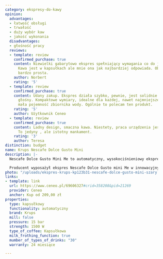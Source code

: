 ```yaml
---
category: ekspresy-do-kawy
opinion:
  advantages:
  - łatwość obsługi
  - trwałość
  - duży wybór kaw
  - jakość wykonania
  disadvantages:
  - głośność pracy
  reviews:
  - template: review
    confirmed_purchase: true
    content: Niewielki gabarytowo ekspres spełniający wymagania co do jakości kawy.
      Kawa jest w kapsułkach ale mnie ona jak najbardziej odpowiada. Obsługa ekspresu
      bardzo prosta.
    author: Norbert
    rating: '5'
  - template: review
    confirmed_purchase: true
    content: Udany zakup. Ekspres działa szybko, pewnie, jest solidnie wykonany. Dość
      głośny. Kompaktowe wymiary, idealne dla każdej, nawet najmniejszej kuchni. Troszkę
      mała pojemność zbiornika wody. Ogólnie to polecam ten produkt.
    rating: '5'
    author: Użytkownik Ceneo
  - template: review
    confirmed_purchase: true
    content: Ladny design, smaczna kawa. Niestety, praca urządzenia jest bardzo głośna.
      To jedyny , ale istotny mankament.
    rating: '3'
    author: Teresa
distinction: budget
name: Krups Nescafe Dolce Gusto Mini
description: |-
  Nescafe Dolce Gusto Mini Me to automatyczny, wysokociśnieniowy ekspres z intuicyjnym interfejsem do kawy porcjowanej w kapsułkach. Umożliwia w przyjemny i prosty sposób przygotować aż trzydzieści rodzajów kawy wysokiej jakości. Jego kompaktowość w połączeniu z nowoczesnym kształtem sprawia, że jest uniwersalnym gadżetem kuchennym.

  Producent wyposażył ekspres Nescafe Dolce Gusto mini Me w innowacyjny system wysokiego ciśnienia o maksymalnej wartości 15 barów. To innowacyjna technologia umożliwiająca szybkie przygotowanie kaw mlecznych, takich jak Latte, czy Cappuccino z pyszną kremową pianką. Wykorzystanie kapsułek w ekspresie daje użytkownikowi możliwość wyboru ponad trzydziestu wariantów napoju od aromatycznych kaw, poprzez rozgrzewającą herbatę, aż po gorącą czekoladę. Kawa zamknięta hermetycznie na długo zatrzymuje swój wyrazisty smak i aromat. Ponadto, ekspres posiada funkcję Play & Select, która pozwala przygotować ulubiony napój za pomocą zaledwie kilku przycisków.
photo: "/uploads/ekspres-krups-kp123b31-nescafe-dolce-gusto-mini-szary.png"
links:
- template: link
  url: https://www.ceneo.pl/69606327#crid=358208&pid=21269
  provider: Ceneo
  anchor: Kup od 209,00 zł
properties:
  type: kapsułkowy
  functionality: automatyczny
  brand: Krups
  mill: false
  pressure: 15 bar
  strength: 1500 W
  type_of_coffee: Kapsułkowa
  milk_frothing_function: true
  mumber_of_types_of_drinks: "30"
  warranty: 24 miesiące

---
```

